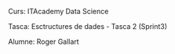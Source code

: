Curs: ITAcademy Data Science

Tasca: Esctructures de dades - Tasca 2 (Sprint3)

Alumne: Roger Gallart

